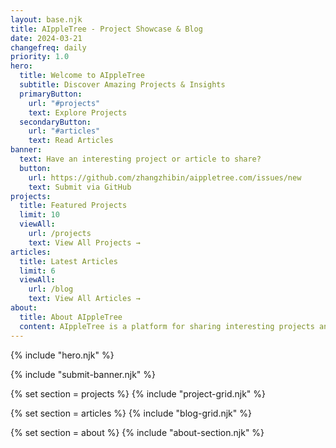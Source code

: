 ```yaml
---
layout: base.njk
title: AIppleTree - Project Showcase & Blog
date: 2024-03-21
changefreq: daily
priority: 1.0
hero:
  title: Welcome to AIppleTree
  subtitle: Discover Amazing Projects & Insights
  primaryButton:
    url: "#projects"
    text: Explore Projects
  secondaryButton:
    url: "#articles"
    text: Read Articles
banner:
  text: Have an interesting project or article to share?
  button:
    url: https://github.com/zhangzhibin/aippletree.com/issues/new
    text: Submit via GitHub
projects:
  title: Featured Projects
  limit: 10
  viewAll:
    url: /projects
    text: View All Projects →
articles:
  title: Latest Articles
  limit: 6
  viewAll:
    url: /blog
    text: View All Articles →
about:
  title: About AIppleTree
  content: AIppleTree is a platform for sharing interesting projects and insights about web development, software engineering, and technology. Join our community to discover amazing projects and learn from experienced developers.
---
```


{% include "hero.njk" %}

{% include "submit-banner.njk" %}

{% set section = projects %}
{% include "project-grid.njk" %}

{% set section = articles %}
{% include "blog-grid.njk" %}

{% set section = about %}
{% include "about-section.njk" %}
